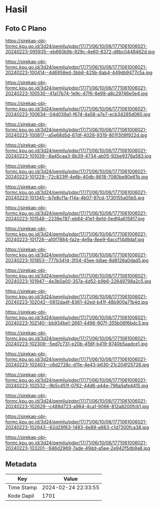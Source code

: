 # Hasil

## Foto C Plano

https://sirekap-obj-formc.kpu.go.id/3d24/pemilu/pdpr/17/71/06/10/06/1771061006021-20240223-095935--eb660b9b-929c-4e60-8372-d8bc0448462d.jpg

https://sirekap-obj-formc.kpu.go.id/3d24/pemilu/pdpr/17/71/06/10/06/1771061006021-20240223-100414--4d6958ed-3bb6-425b-8ab4-449db9477c5a.jpg

https://sirekap-obj-formc.kpu.go.id/3d24/pemilu/pdpr/17/71/06/10/06/1771061006021-20240223-100530--41a17b74-1e9c-47f6-8e99-a8c29746e0e4.jpg

https://sirekap-obj-formc.kpu.go.id/3d24/pemilu/pdpr/17/71/06/10/06/1771061006021-20240223-100634--04d039a1-f674-4a58-a7e7-ecb34285d060.jpg

https://sirekap-obj-formc.kpu.go.id/3d24/pemilu/pdpr/17/71/06/10/06/1771061006021-20240223-100817--a5e68d5d-67df-4028-9319-801f309f922d.jpg

https://sirekap-obj-formc.kpu.go.id/3d24/pemilu/pdpr/17/71/06/10/06/1771061006021-20240223-101039--8a45caa3-8b39-4734-ab05-92be9376a583.jpg

https://sirekap-obj-formc.kpu.go.id/3d24/pemilu/pdpr/17/71/06/10/06/1771061006021-20240223-101229--72c823ff-4e6b-40db-8618-7080be80e61b.jpg

https://sirekap-obj-formc.kpu.go.id/3d24/pemilu/pdpr/17/71/06/10/06/1771061006021-20240223-101345--b7e8cf1a-f14a-4b07-97cd-1730155a05b5.jpg

https://sirekap-obj-formc.kpu.go.id/3d24/pemilu/pdpr/17/71/06/10/06/1771061006021-20240223-101548--2239e787-eb64-41e1-8efd-0edf4a615817.jpg

https://sirekap-obj-formc.kpu.go.id/3d24/pemilu/pdpr/17/71/06/10/06/1771061006021-20240223-101726--a10f7884-fa2e-4e9a-8ee9-6accf14d9daf.jpg

https://sirekap-obj-formc.kpu.go.id/3d24/pemilu/pdpr/17/71/06/10/06/1771061006021-20240223-101853--777b3414-3f04-45ee-b8ae-8d8126a0dad5.jpg

https://sirekap-obj-formc.kpu.go.id/3d24/pemilu/pdpr/17/71/06/10/06/1771061006021-20240223-101947--4e3b0a00-357a-4d52-b9b6-22649798a2c5.jpg

https://sirekap-obj-formc.kpu.go.id/3d24/pemilu/pdpr/17/71/06/10/06/1771061006021-20240223-102042--0812da4f-8361-42ed-b41f-48b900a71b4d.jpg

https://sirekap-obj-formc.kpu.go.id/3d24/pemilu/pdpr/17/71/06/10/06/1771061006021-20240223-102140--bb934be1-2661-4496-807f-355b06f6bdc3.jpg

https://sirekap-obj-formc.kpu.go.id/3d24/pemilu/pdpr/17/71/06/10/06/1771061006021-20240223-102309--5ed7c731-e20b-456f-b419-8740b5aadce1.jpg

https://sirekap-obj-formc.kpu.go.id/3d24/pemilu/pdpr/17/71/06/10/06/1771061006021-20240223-102403--c6d2728c-d11e-4e43-b630-21c204f25726.jpg

https://sirekap-obj-formc.kpu.go.id/3d24/pemilu/pdpr/17/71/06/10/06/1771061006021-20240223-102532--9b5c451f-0762-44d6-a44e-796a5afe4415.jpg

https://sirekap-obj-formc.kpu.go.id/3d24/pemilu/pdpr/17/71/06/10/06/1771061006021-20240223-102629--c488d723-a984-4ca1-9066-812a8200fcb1.jpg

https://sirekap-obj-formc.kpu.go.id/3d24/pemilu/pdpr/17/71/06/10/06/1771061006021-20240223-102943--62d29f63-1493-4e89-a983-c1d7300fca38.jpg

https://sirekap-obj-formc.kpu.go.id/3d24/pemilu/pdpr/17/71/06/10/06/1771061006021-20240223-103201--946d2969-7ade-49dd-a5ee-2e942f5db9a8.jpg


## Metadata

| Key        | Value               |
| ---------- | ------------------- |
| Time Stamp | 2024-02-24 22:33:55 |
| Kode Dapil | 1701                |



